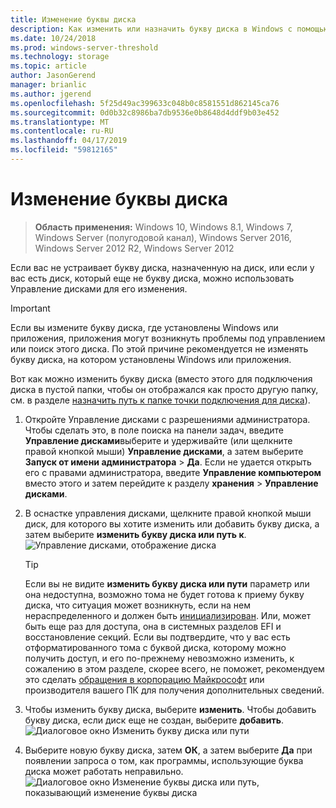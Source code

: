 ```yaml
---
title: Изменение буквы диска
description: Как изменить или назначить букву диска в Windows с помощью управления дисками.
ms.date: 10/24/2018
ms.prod: windows-server-threshold
ms.technology: storage
ms.topic: article
author: JasonGerend
manager: brianlic
ms.author: jgerend
ms.openlocfilehash: 5f25d49ac399633c048b0c8581551d862145ca76
ms.sourcegitcommit: 0d0b32c8986ba7db9536e0b8648d4ddf9b03e452
ms.translationtype: MT
ms.contentlocale: ru-RU
ms.lasthandoff: 04/17/2019
ms.locfileid: "59812165"
---
```

# <a name="change-a-drive-letter"></a>Изменение буквы диска

> **Область применения:** Windows 10, Windows 8.1, Windows 7, Windows Server (полугодовой канал), Windows Server 2016, Windows Server 2012 R2, Windows Server 2012

Если вас не устраивает букву диска, назначенную на диск, или если у вас есть диск, который еще не букву диска, можно использовать Управление дисками для его изменения.

> [!IMPORTANT]
> Если вы измените букву диска, где установлены Windows или приложения, приложения могут возникнуть проблемы под управлением или поиск этого диска. По этой причине рекомендуется не изменять букву диска, на котором установлены Windows или приложения.

Вот как можно изменить букву диска (вместо этого для подключения диска в пустой папки, чтобы он отображался как просто другую папку, см. в разделе [назначить путь к папке точки подключения для диска](assign-a-mount-point-folder-path-to-a-drive.md)).

1. Откройте Управление дисками с разрешениями администратора. <br>Чтобы сделать это, в поле поиска на панели задач, введите **Управление дисками**выберите и удерживайте (или щелкните правой кнопкой мыши) **Управление дисками**, а затем выберите **Запуск от имени администратора**  >  **Да**. Если не удается открыть его с правами администратора, введите **Управление компьютером** вместо этого и затем перейдите к разделу **хранения** > **Управление дисками**.
1. В оснастке управления дисками, щелкните правой кнопкой мыши диск, для которого вы хотите изменить или добавить букву диска, а затем выберите **изменить букву диска или путь к**.<br>
![Управление дисками, отображение диска](media/change-drive-letter.png)
    > [!TIP]
    > Если вы не видите **изменить букву диска или пути** параметр или она недоступна, возможно тома не будет готова к приему букву диска, что ситуация может возникнуть, если на нем нераспределенного и должен быть [инициализирован](initialize-new-disks.md). Или, может быть еще раз для доступа, она в системных разделов EFI и восстановление секций. Если вы подтвердите, что у вас есть отформатированного тома с буквой диска, которому можно получить доступ, и его по-прежнему невозможно изменить, к сожалению в этом разделе, скорее всего, не поможет, рекомендуем это сделать [обращения в корпорацию Майкрософт](https://support.microsoft.com/contactus/) или производителя вашего ПК для получения дополнительных сведений.

1. Чтобы изменить букву диска, выберите **изменить**. Чтобы добавить букву диска, если диск еще не создан, выберите **добавить**.<br>![Диалоговое окно Изменить букву диска или пути](media/change-drive-letter2.png)
3. Выберите новую букву диска, затем **ОК**, а затем выберите **Да** при появлении запроса о том, как программы, использующие буква диска может работать неправильно.<br>![Диалоговое окно Изменение буквы диска или путь, показывающий изменение буквы диска](media/change-drive-letter3.png)